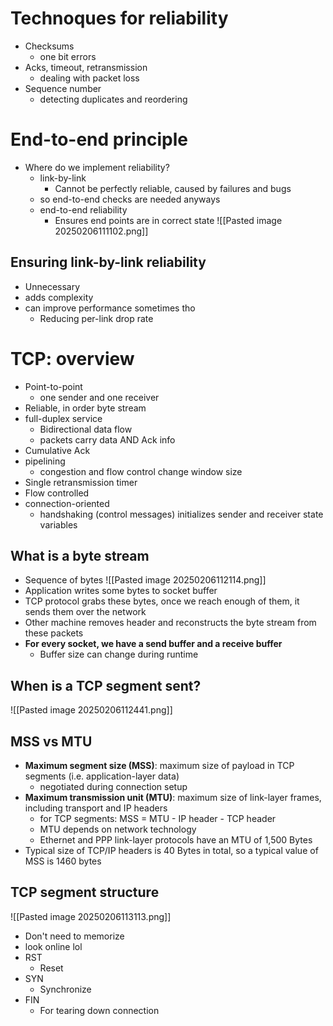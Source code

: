 # Technoques for reliability
- Checksums
	- one bit errors
- Acks, timeout, retransmission
	- dealing with packet loss
- Sequence number
	- detecting duplicates and reordering
# End-to-end principle
- Where do we implement reliability?
	- link-by-link
		- Cannot be perfectly reliable, caused by failures and bugs
	- so end-to-end checks are needed anyways
	- end-to-end reliability
		- Ensures end points are in correct state
![[Pasted image 20250206111102.png]]

## Ensuring link-by-link reliability
- Unnecessary
- adds complexity
- can improve performance sometimes tho
	- Reducing per-link drop rate
# TCP: overview
- Point-to-point
	- one sender and one receiver
- Reliable, in order byte stream
- full-duplex service
	- Bidirectional data flow
	- packets carry data AND Ack info
- Cumulative Ack
- pipelining
	- congestion and flow control change window size
- Single retransmission timer
- Flow controlled
- connection-oriented
	- handshaking (control messages) initializes sender and receiver state variables
## What is a byte stream
- Sequence of bytes
![[Pasted image 20250206112114.png]]
- Application writes some bytes to socket buffer
- TCP protocol grabs these bytes, once we reach enough of them, it sends them over the network
- Other machine removes header and reconstructs the byte stream from these packets
- **For every socket, we have a send buffer and a receive buffer**
	- Buffer size can change during runtime
## When is a TCP segment sent?
![[Pasted image 20250206112441.png]]
## MSS vs MTU
- **Maximum segment size (MSS)**: maximum size of payload in TCP segments (i.e. application-layer data)
	- negotiated during connection setup
- **Maximum transmission unit (MTU)**: maximum size of link-layer frames, including transport and IP headers
	- for TCP segments: MSS = MTU - IP header - TCP header
	- MTU depends on network technology
	- Ethernet and PPP link-layer protocols have an MTU of 1,500 Bytes
- Typical size of TCP/IP headers is 40 Bytes in total, so a typical value of MSS is 1460 bytes
## TCP segment structure
![[Pasted image 20250206113113.png]]
- Don't need to memorize
- look online lol
- RST
	- Reset
- SYN
	- Synchronize
- FIN
	- For tearing down connection
